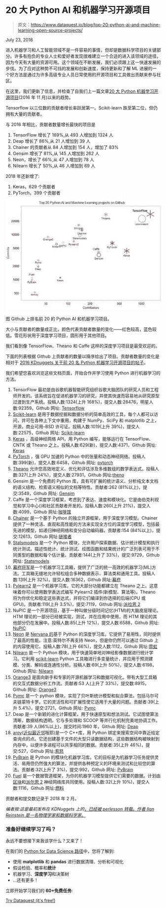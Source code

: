 # 20 大 Python AI 和机器学习开源项目

> 原文：<https://www.dataquest.io/blog/top-20-python-ai-and-machine-learning-open-source-projects/>

July 23, 2018

进入机器学习和人工智能领域不是一件容易的事情，但却是数据科学项目的关键部分。许多有抱负的专业人士和爱好者发现很难建立一个合适的进入该领域的途径，因为今天有大量的资源可用。这个领域在不断发展，我们必须跟上这一快速发展的步伐。为了应对这种势不可挡的发展和创新速度，保持更新和了解 ML 进展的一个好方法是通过为许多高级专业人员日常使用的开源项目和工具做出贡献来参与社区。

在这里，我们更新了信息，并检查了自我们上一篇文章[20 大 Python 机器学习开源项目](https://www.kdnuggets.com/2016/11/top-20-python-machine-learning-open-source-updated.html)(2016 年 11 月)以来的趋势。

Tensorflow 以三位数的贡献者增长率跃居第一。Scikit-learn 跌至第二位，但仍拥有大量的贡献者。

与 2016 年相比，贡献者数量增长最快的项目是

1.  TensorFlow 增长了 169%,从 493 人增加到 1324 人
2.  Deap 增长了 86%,从 21 人增加到 39 人
3.  Chainer 的贡献者从 84 人增加到 154 人，增加了 83%
4.  Gensim 增长了 81%,从 145 人增加到 262 人
5.  Neon，增长了 66%,从 47 人增加到 78 人
6.  Nilearn 增长了 50%,从 46 人增加到 69 人

2018 年还新增了:

1.  Keras，629 个贡献者
2.  PyTorch，399 个贡献者

![top-python-ai-machine-learning-github-693](img/97bc08849b0b559066e701de783711f1.png)

图 Github 上排名前 20 的 Python AI 和机器学习项目。

大小与贡献者的数量成正比，颜色代表贡献者数量的变化——红色较高，蓝色较低。雪花形状用于深度学习项目，圆形用于其他项目。

我们看到像 TensorFlow、Theano 和 Caffe 这样的深度学习项目是最受欢迎的。

下面的列表根据 Github 上贡献者的数量以降序给出了项目。贡献者数量的变化是相对于 [2016 KDnuggets 关于前 20 名 Python 机器学习开源项目的帖子](https://www.kdnuggets.com/2016/11/top-20-python-machine-learning-open-source-updated.html)。

我们希望您喜欢浏览这些文档页面，开始合作并学习使用 Python 进行机器学习的方法。

1.  TensorFlow 最初是由谷歌机器智能研究组织谷歌大脑团队的研究人员和工程师开发的。该系统旨在促进机器学习的研究，并使其快速而容易地从研究原型过渡到生产系统。投稿人数:1324(上升 168%)，提交人数:28476，明星人数:92359。Github 网址: [Tensorflow](https://github.com/tensorflow/tensorflow)
2.  [Scikit-learn](https://scikit-learn.org/) 是用于数据挖掘和数据分析的简单高效的工具，每个人都可以访问，并可在各种上下文中重用，构建于 NumPy、SciPy 和 matplotlib 之上，开源，商业可用–BSD 许可证。投稿人数:1019(上升 39%)，提交人数:22575，Github 网址: [Scikit-learn](https://github.com/scikit-learn/scikit-learn)
3.  [Keras](https://keras.io/) ，高级神经网络 API，用 Python 编写，能够运行在 TensorFlow、CNTK 或 Theano 之上。投稿人数:629(新)，提交人数:4371，Github 网址: [Keras](https://github.com/keras-team/keras)
4.  [PyTorch](https://pytorch.org/) ，强 GPU 加速的 Python 中的张量和动态神经网络。投稿人数:399(新)，提交人数:6458，Github 网址: [pytorch](https://github.com/pytorch/pytorch)
5.  [Theano](https://github.com/pymc-devs/theano-pymc) 允许您高效地定义、优化和评估涉及多维数组的数学表达式。投稿人数:327(上升 24%)，提交人数:27931，Github 网址:[theno](https://github.com/Theano/Theano)
6.  Gensim 是一个免费的 Python 库，具有可扩展的统计语义、分析纯文本文档的语义结构、检索语义相似的文档等特性。贡献者:262 (81%以上)，提交:3549，Github 网址: [Gensim](https://github.com/RaRe-Technologies/gensim)
7.  Caffe 是一个深度学习框架，考虑到了表达、速度和模块化。它是由伯克利视觉和学习中心()和社区贡献者开发的。投稿人数:260(上升 21%)，提交人数:4099，Github 网址:[咖啡馆](https://github.com/BVLC/caffe)
8.  [Chainer](https://chainer.org/) 是一个基于 Python 的独立开源框架，用于深度学习模型。Chainer 提供了一种灵活、直观和高性能的方法来实现全方位的深度学习模型，包括最先进的模型，如递归神经网络和变分自动编码器。贡献者:154 (84%以上)，提交:12613，Github 网址:[链接者](https://github.com/chainer/chainer)
9.  [Statsmodels](https://www.statsmodels.org/stable/index.html) 是一个 Python 模块，允许用户探索数据、估计统计模型和执行统计测试。描述性统计、统计测试、绘图函数和结果统计的广泛列表可用于不同类型的数据和每个估计量。贡献者:144(上升了 33%)，提交:9729，Github 网址: [Statsmodels](https://github.com/statsmodels/statsmodels/)
10.  [幕府将军](https://shogun-toolbox.org/)是一个机器学习工具箱，提供了广泛的统一高效的机器学习(ML)方法。工具箱无缝地允许轻松组合多种数据表示、算法类和通用工具。投稿人数:139(上升 32%)，提交人数:16362，Github 网址:[幕府](https://github.com/shogun-toolbox/shogun)
11.  [Pylearn2](https://github.com/lisa-lab/pylearn2) 是一个机器学习库。它的大部分功能都建立在 Theano 之上。这意味着你可以使用数学表达式编写 Pylearn2 插件(新模型、算法等)，Theano 将为你优化和稳定这些表达式，并将它们编译到你选择的后端(CPU 或 GPU)。贡献者:119(上升 3.5%)，提交:7119，Github 网址:[派拉恩 2](https://github.com/lisa-lab/pylearn2)
12.  NuPIC 是一个开源项目，基于一种叫做分级时间记忆(HTM)的大脑皮层理论。HTM 理论的一部分已经被实现，测试，并在应用中使用，而 HTM 理论的其他部分仍在发展中。投稿人数:85(上升 12%)，提交人数:6588，Github 网址: [NuPIC](https://github.com/numenta/nupic)
13.  [Neon](https://github.com/NervanaSystems/neon) 是 [Nervana 的](https://ai.intel.com/)基于 Python 的深度学习库。它提供了易用性，同时提供了最高的性能。注意:英特尔不再支持 Neon，但是你仍然可以通过 Github 上的内容使用它。投稿人数:78(上升 66%)，提交人数:1112，Github 网址:[霓虹](https://github.com/NervanaSystems/neon)
14.  [Nilearn](https://nilearn.github.io/) 是一个 Python 模块，用于快速简单地对神经影像数据进行统计学习。它利用 [scikit-learn](https://scikit-learn.org/stable/) Python 工具箱进行多变量统计，并应用于预测建模、分类、解码或连通性分析。投稿人数:69(上升 50%)，提交人数:6198，Github 网址: [Nilearn](https://github.com/nilearn/nilearn)
15.  [Orange3](https://orange.biolab.si/) 是面向新手和专家的开源机器学习和数据可视化。带有大型工具箱的交互式数据分析工作流。贡献者:53 人(上升了 33%)，提交数:8915，Github 网址: [Orange3](https://github.com/biolab/orange3)
16.  [Pymc](https://pymc-devs.github.io/pymc/README.html) 是一个 python 模块，实现了贝叶斯统计模型和拟合算法，包括马尔可夫链蒙特卡罗。它的灵活性和可扩展性使它适用于大量的问题。贡献者:39(上升 5.4%)，提交:2721，Github 网址: [Pymc](https://github.com/pymc-devs/pymc)
17.  Deap 是一个新颖的进化计算框架，用于快速原型和想法测试。它试图使算法清晰，数据结构透明。它与多处理和 SCOOP 等并行化机制完美地协调工作。贡献者:39 人(86%以上)，提交时间:1960 年，Github 网址: [Deap](https://github.com/deap/deap)
18.  [aroy](https://pypi.org/project/annoy/)([近似最近邻](https://en.wikipedia.org/wiki/Nearest_neighbor_search#Approximate_nearest_neighbor)哦耶)是一个 C++库，用 Python 绑定来搜索空间中靠近给定查询点的点。它还创建基于文件的大型只读数据结构，这些数据结构被映射到内存中，以便许多进程可以共享相同的数据。贡献者:35(上升 46%)，提交:527，Github 网址:[惹怒](https://github.com/spotify/annoy)
19.  [PyBrain](https://pybrain.org/) 是 Python 的模块化机器学习库。它的目标是为机器学习任务提供灵活、易用但仍然强大的算法，并提供各种预定义的环境来测试和比较您的算法。贡献者:32(上升了 3%)，提交:992，Github 网址: [PyBrain](https://github.com/pybrain/pybrain)
20.  [Fuel](https://fuel.readthedocs.io/en/latest/) 是一个数据管道框架，为你的机器学习模型提供它们需要的数据。计划由[区块](https://github.com/mila-udem/blocks)和[派尔恩 2](https://github.com/lisa-lab/pylearn2) 神经网络库共同使用。投稿人数:32(上升 10%)，提交人数:1116，Github 网址:[燃料](https://github.com/mila-udem/fuel)

贡献者和提交数记录于 2018 年 2 月。

*编者按:这是最初发布在 KDNuggets 上的[，已经被 perlesson 转载。作者 Ilan Reinstein 是一名物理学家和数据科学家。](https://www.kdnuggets.com/2018/02/top-20-python-ai-machine-learning-open-source-projects.html?utm_source=dataquest&utm_medium=blog)*

### 准备好继续学习了吗？

永远不要想接下来我该学什么？又来了！

在我们的 [Python for Data Science 路径](/path/data-scientist/)中，您将了解到:

*   使用 **matplotlib** 和 **pandas** 进行数据清理、分析和可视化
*   假设检验、概率和**统计**
*   机器学习、**深度学习**和决策树
*   ...还有更多！

立即开始学习我们的 **60+免费任务**:

[Try Dataquest (it's free!)](https://app.dataquest.io/signup)